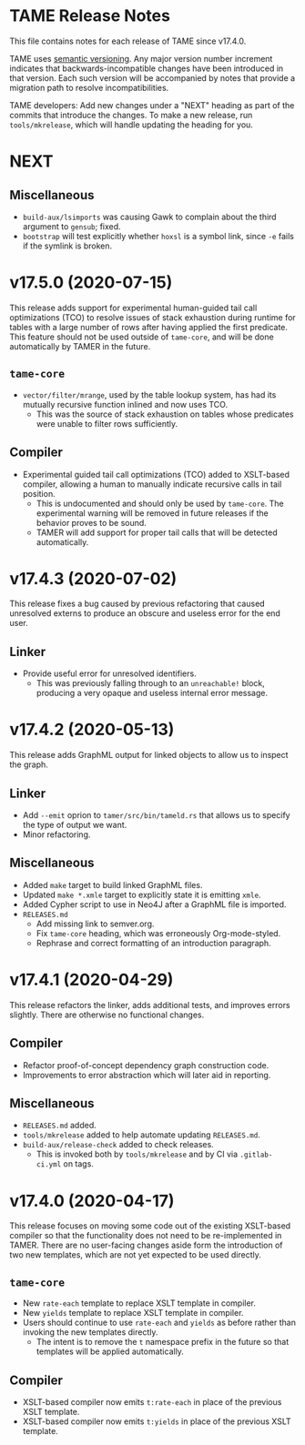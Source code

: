 TAME Release Notes
==================
This file contains notes for each release of TAME since v17.4.0.

TAME uses [semantic versioning][].  Any major version number increment
indicates that backwards-incompatible changes have been introduced in that
version.  Each such version will be accompanied by notes that provide a
migration path to resolve incompatibilities.

[semantic versioning]: https://semver.org/

TAME developers: Add new changes under a "NEXT" heading as part of the
commits that introduce the changes.  To make a new release, run
`tools/mkrelease`, which will handle updating the heading for you.


NEXT
====

Miscellaneous
-------------
- `build-aux/lsimports` was causing Gawk to complain about the third
  argument to `gensub`; fixed.
- `bootstrap` will test explicitly whether `hoxsl` is a symbol link, since
  `-e` fails if the symlink is broken.


v17.5.0 (2020-07-15)
====================
This release adds support for experimental human-guided tail call
optimizations (TCO) to resolve issues of stack exhaustion during runtime for
tables with a large number of rows after having applied the first
predicate.  This feature should not be used outside of `tame-core`, and will
be done automatically by TAMER in the future.

`tame-core`
-----------
- `vector/filter/mrange`, used by the table lookup system, has had its
  mutually recursive function inlined and now uses TCO.
  - This was the source of stack exhaustion on tables whose predicates were
    unable to filter rows sufficiently.

Compiler
--------
- Experimental guided tail call optimizations (TCO) added to XSLT-based
  compiler, allowing a human to manually indicate recursive calls in tail
  position.
  - This is undocumented and should only be used by `tame-core`.  The
    experimental warning will be removed in future releases if the behavior
    proves to be sound.
  - TAMER will add support for proper tail calls that will be detected
    automatically.


v17.4.3 (2020-07-02)
====================
This release fixes a bug caused by previous refactoring that caused
unresolved externs to produce an obscure and useless error for the end
user.

Linker
------
- Provide useful error for unresolved identifiers.
  - This was previously falling through to an `unreachable!` block,
    producing a very opaque and useless internal error message.


v17.4.2 (2020-05-13)
====================
This release adds GraphML output for linked objects to allow us to
inspect the graph.

Linker
------
- Add `--emit` oprion to `tamer/src/bin/tameld.rs` that allows us to specify
  the type of output we want.
- Minor refactoring.

Miscellaneous
-------------
- Added `make` target to build linked GraphML files.
- Updated `make *.xmle` target to explicitly state it is emitting `xmle`.
- Added Cypher script to use in Neo4J after a GraphML file is imported.
- `RELEASES.md`
  - Add missing link to semver.org.
  - Fix `tame-core` heading, which was erroneously Org-mode-styled.
  - Rephrase and correct formatting of an introduction paragraph.


v17.4.1 (2020-04-29)
====================
This release refactors the linker, adds additional tests, and improves
errors slightly.  There are otherwise no functional changes.

Compiler
--------
- Refactor proof-of-concept dependency graph construction code.
- Improvements to error abstraction which will later aid in reporting.

Miscellaneous
-------------
- `RELEASES.md` added.
- `tools/mkrelease` added to help automate updating `RELEASES.md`.
- `build-aux/release-check` added to check releases.
  - This is invoked both by `tools/mkrelease` and by CI via
    `.gitlab-ci.yml` on tags.


v17.4.0 (2020-04-17)
====================
This release focuses on moving some code out of the existing XSLT-based
compiler so that the functionality does not need to be re-implemented in
TAMER.  There are no user-facing changes aside form the introduction of two
new templates, which are not yet expected to be used directly.

`tame-core`
-----------
- New `rate-each` template to replace XSLT template in compiler.
- New `yields` template to replace XSLT template in compiler.
- Users should continue to use `rate-each` and `yields` as before rather
  than invoking the new templates directly.
  - The intent is to remove the `t` namespace prefix in the future so that
    templates will be applied automatically.

Compiler
--------
- XSLT-based compiler now emits `t:rate-each` in place of the previous XSLT
  template.
- XSLT-based compiler now emits `t:yields` in place of the previous XSLT
  template.
